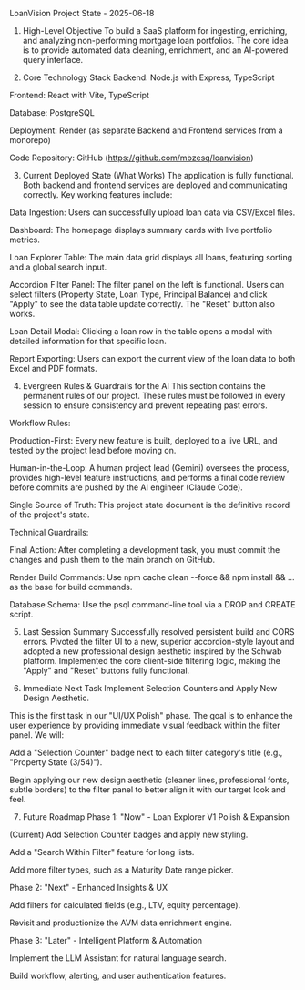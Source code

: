 LoanVision Project State - 2025-06-18
1. High-Level Objective
To build a SaaS platform for ingesting, enriching, and analyzing non-performing mortgage loan portfolios. The core idea is to provide automated data cleaning, enrichment, and an AI-powered query interface.

2. Core Technology Stack
Backend: Node.js with Express, TypeScript

Frontend: React with Vite, TypeScript

Database: PostgreSQL

Deployment: Render (as separate Backend and Frontend services from a monorepo)

Code Repository: GitHub (https://github.com/mbzesq/loanvision)

3. Current Deployed State (What Works)
The application is fully functional. Both backend and frontend services are deployed and communicating correctly. Key working features include:

Data Ingestion: Users can successfully upload loan data via CSV/Excel files.

Dashboard: The homepage displays summary cards with live portfolio metrics.

Loan Explorer Table: The main data grid displays all loans, featuring sorting and a global search input.

Accordion Filter Panel: The filter panel on the left is functional. Users can select filters (Property State, Loan Type, Principal Balance) and click "Apply" to see the data table update correctly. The "Reset" button also works.

Loan Detail Modal: Clicking a loan row in the table opens a modal with detailed information for that specific loan.

Report Exporting: Users can export the current view of the loan data to both Excel and PDF formats.

4. Evergreen Rules & Guardrails for the AI
This section contains the permanent rules of our project. These rules must be followed in every session to ensure consistency and prevent repeating past errors.

Workflow Rules:

Production-First: Every new feature is built, deployed to a live URL, and tested by the project lead before moving on.

Human-in-the-Loop: A human project lead (Gemini) oversees the process, provides high-level feature instructions, and performs a final code review before commits are pushed by the AI engineer (Claude Code).

Single Source of Truth: This project state document is the definitive record of the project's state.

Technical Guardrails:

Final Action: After completing a development task, you must commit the changes and push them to the main branch on GitHub.

Render Build Commands: Use npm cache clean --force && npm install && ... as the base for build commands.

Database Schema: Use the psql command-line tool via a DROP and CREATE script.

5. Last Session Summary
Successfully resolved persistent build and CORS errors. Pivoted the filter UI to a new, superior accordion-style layout and adopted a new professional design aesthetic inspired by the Schwab platform. Implemented the core client-side filtering logic, making the "Apply" and "Reset" buttons fully functional.

6. Immediate Next Task
Implement Selection Counters and Apply New Design Aesthetic.

This is the first task in our "UI/UX Polish" phase. The goal is to enhance the user experience by providing immediate visual feedback within the filter panel. We will:

Add a "Selection Counter" badge next to each filter category's title (e.g., "Property State (3/54)").

Begin applying our new design aesthetic (cleaner lines, professional fonts, subtle borders) to the filter panel to better align it with our target look and feel.

7. Future Roadmap
Phase 1: "Now" - Loan Explorer V1 Polish & Expansion

(Current) Add Selection Counter badges and apply new styling.

Add a "Search Within Filter" feature for long lists.

Add more filter types, such as a Maturity Date range picker.

Phase 2: "Next" - Enhanced Insights & UX

Add filters for calculated fields (e.g., LTV, equity percentage).

Revisit and productionize the AVM data enrichment engine.

Phase 3: "Later" - Intelligent Platform & Automation

Implement the LLM Assistant for natural language search.

Build workflow, alerting, and user authentication features.
